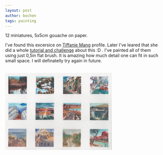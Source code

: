 ```yaml
---
layout: post
author: bochen
tags: painting
---
```

12 miniatures, 5x5cm gouache on paper.  


I've found this excersice on [Tiffanie Mang](https://www.instagram.com/tiffaniemangart/) profile. Later I've leared that she did a whole [tutorial and challenge](https://www.proko.com/lesson/painting-landscape-thumbnails-step-by-step/discussions) about this :D . I've painted all of them using just 0,5in flat brush. It is amazing how much detail one can fit in such small space. I will definatelly try again in future.

<br />
<a href="/media/large/067.jpg"><img src="/media/small/067.jpg" alt="after" height="250"/></a>


